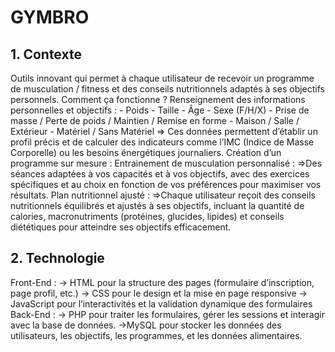 # GYMBRO

## 1. Contexte
Outils innovant qui permet à chaque utilisateur de recevoir un programme de musculation / fitness et des conseils nutritionnels adaptés à ses objectifs personnels.
Comment ça fonctionne ?
Renseignement des informations personnelles et objectifs : 
    - Poids
    - Taille
    - Âge
    - Sexe (F/H/X)
    - Prise de masse / Perte de poids / Maintien / Remise en forme
    - Maison / Salle / Extérieur
    - Matériel / Sans Matériel
=> Ces données permettent d’établir  un profil précis et de calculer des indicateurs comme l’IMC (Indice de Masse Corporelle) ou les besoins énergétiques journaliers.
Création d’un programme sur mesure : 
Entrainement de musculation personnalisé : 
=>Des séances adaptées à vos capacités et à vos objectifs, avec des exercices spécifiques et au choix en fonction de vos préférences pour maximiser vos résultats.
Plan nutritionnel ajusté :
=>Chaque utilisateur reçoit des conseils nutritionnels équilibrés et ajustés à ses objectifs, incluant la quantité de calories, macronutriments (protéines, glucides, lipides) et conseils diététiques pour atteindre ses objectifs efficacement.
## 2. Technologie
Front-End : 
	-> HTML pour la structure des pages (formulaire d’inscription, page profil, etc.)
	-> CSS pour le design et la mise en page responsive
	-> JavaScript pour l’interactivités et la validation dynamique des formulaires
Back-End :
-> PHP pour traiter les formulaires, gérer les sessions et interagir avec la base de données.
->MySQL pour stocker les données des utilisateurs, les objectifs, les programmes, et les données alimentaires.
